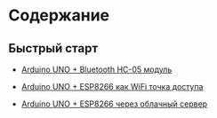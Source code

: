 # Содержание

## Быстрый старт

- [Arduino UNO + Bluetooth HC-05 модуль](/quick_start/arduino_bluetooth/ru.md)

- [Arduino UNO + ESP8266 как WiFi точка доступа](/quick_start/arduino_esp8266_wifipoint/ru.md)

- [Arduino UNO + ESP8266 через облачный сервер](/quick_start/arduino_esp8266_wificloud/ru.md)

  

